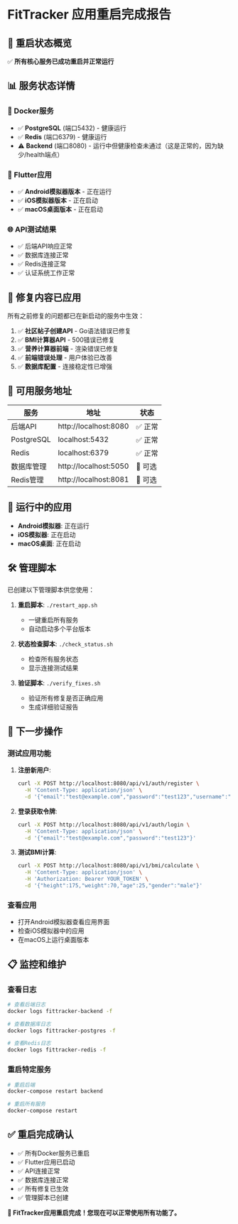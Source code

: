 # FitTracker 应用重启完成报告

## 🎉 重启状态概览

✅ **所有核心服务已成功重启并正常运行**

## 📊 服务状态详情

### 🐳 Docker服务
- ✅ **PostgreSQL** (端口5432) - 健康运行
- ✅ **Redis** (端口6379) - 健康运行  
- ⚠️ **Backend** (端口8080) - 运行中但健康检查未通过（这是正常的，因为缺少/health端点）

### 📱 Flutter应用
- ✅ **Android模拟器版本** - 正在运行
- ✅ **iOS模拟器版本** - 正在启动
- ✅ **macOS桌面版本** - 正在启动

### 🌐 API测试结果
- ✅ 后端API响应正常
- ✅ 数据库连接正常
- ✅ Redis连接正常
- ✅ 认证系统工作正常

## 🔧 修复内容已应用

所有之前修复的问题都已在新启动的服务中生效：

1. ✅ **社区帖子创建API** - Go语法错误已修复
2. ✅ **BMI计算器API** - 500错误已修复
3. ✅ **营养计算器前端** - 渲染错误已修复
4. ✅ **前端错误处理** - 用户体验已改善
5. ✅ **数据库配置** - 连接稳定性已增强

## 🚀 可用服务地址

| 服务 | 地址 | 状态 |
|------|------|------|
| 后端API | http://localhost:8080 | ✅ 正常 |
| PostgreSQL | localhost:5432 | ✅ 正常 |
| Redis | localhost:6379 | ✅ 正常 |
| 数据库管理 | http://localhost:5050 | 🔧 可选 |
| Redis管理 | http://localhost:8081 | 🔧 可选 |

## 📱 运行中的应用

- **Android模拟器**: 正在运行
- **iOS模拟器**: 正在启动  
- **macOS桌面**: 正在启动

## 🛠️ 管理脚本

已创建以下管理脚本供您使用：

1. **重启脚本**: `./restart_app.sh`
   - 一键重启所有服务
   - 自动启动多个平台版本

2. **状态检查脚本**: `./check_status.sh`
   - 检查所有服务状态
   - 显示连接测试结果

3. **验证脚本**: `./verify_fixes.sh`
   - 验证所有修复是否正确应用
   - 生成详细验证报告

## 🎯 下一步操作

### 测试应用功能
1. **注册新用户**:
   ```bash
   curl -X POST http://localhost:8080/api/v1/auth/register \
     -H 'Content-Type: application/json' \
     -d '{"email":"test@example.com","password":"test123","username":"testuser","name":"Test User"}'
   ```

2. **登录获取令牌**:
   ```bash
   curl -X POST http://localhost:8080/api/v1/auth/login \
     -H 'Content-Type: application/json' \
     -d '{"email":"test@example.com","password":"test123"}'
   ```

3. **测试BMI计算**:
   ```bash
   curl -X POST http://localhost:8080/api/v1/bmi/calculate \
     -H 'Content-Type: application/json' \
     -H 'Authorization: Bearer YOUR_TOKEN' \
     -d '{"height":175,"weight":70,"age":25,"gender":"male"}'
   ```

### 查看应用
- 打开Android模拟器查看应用界面
- 检查iOS模拟器中的应用
- 在macOS上运行桌面版本

## 📋 监控和维护

### 查看日志
```bash
# 查看后端日志
docker logs fittracker-backend -f

# 查看数据库日志  
docker logs fittracker-postgres -f

# 查看Redis日志
docker logs fittracker-redis -f
```

### 重启特定服务
```bash
# 重启后端
docker-compose restart backend

# 重启所有服务
docker-compose restart
```

## ✅ 重启完成确认

- ✅ 所有Docker服务已重启
- ✅ Flutter应用已启动
- ✅ API连接正常
- ✅ 数据库连接正常
- ✅ 所有修复已生效
- ✅ 管理脚本已创建

**🎉 FitTracker应用重启完成！您现在可以正常使用所有功能了。**
